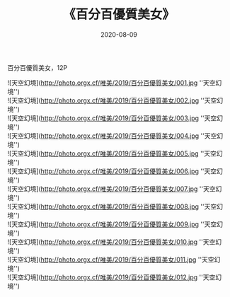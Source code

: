 ﻿---
layout: post
title:  《百分百優質美女》
date:   2020-08-09
img: http://photo.orgx.cf/唯美/2019/百分百優質美女/000.jpg
categories: [美女, 清纯, 唯美]
---

百分百優質美女，12P



![天空幻境](http://photo.orgx.cf/唯美/2019/百分百優質美女/001.jpg ''天空幻境'') <br>
![天空幻境](http://photo.orgx.cf/唯美/2019/百分百優質美女/002.jpg ''天空幻境'') <br>
![天空幻境](http://photo.orgx.cf/唯美/2019/百分百優質美女/003.jpg ''天空幻境'') <br>
![天空幻境](http://photo.orgx.cf/唯美/2019/百分百優質美女/004.jpg ''天空幻境'') <br>
![天空幻境](http://photo.orgx.cf/唯美/2019/百分百優質美女/005.jpg ''天空幻境'') <br>
![天空幻境](http://photo.orgx.cf/唯美/2019/百分百優質美女/006.jpg ''天空幻境'') <br>
![天空幻境](http://photo.orgx.cf/唯美/2019/百分百優質美女/007.jpg ''天空幻境'') <br>
![天空幻境](http://photo.orgx.cf/唯美/2019/百分百優質美女/008.jpg ''天空幻境'') <br>
![天空幻境](http://photo.orgx.cf/唯美/2019/百分百優質美女/009.jpg ''天空幻境'') <br>
![天空幻境](http://photo.orgx.cf/唯美/2019/百分百優質美女/010.jpg ''天空幻境'') <br>
![天空幻境](http://photo.orgx.cf/唯美/2019/百分百優質美女/011.jpg ''天空幻境'') <br>
![天空幻境](http://photo.orgx.cf/唯美/2019/百分百優質美女/012.jpg ''天空幻境'') <br>